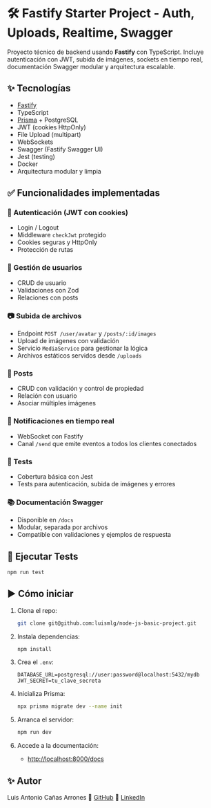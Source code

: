 # 🛠️ Fastify Starter Project - Auth, Uploads, Realtime, Swagger

Proyecto técnico de backend usando **Fastify** con TypeScript. Incluye autenticación con JWT, subida de imágenes, sockets en tiempo real, documentación Swagger modular y arquitectura escalable.

## ✨ Tecnologías

* [Fastify](https://fastify.dev/)
* TypeScript
* [Prisma](https://www.prisma.io/) + PostgreSQL
* JWT (cookies HttpOnly)
* File Upload (multipart)
* WebSockets
* Swagger (Fastify Swagger UI)
* Jest (testing)
* Docker
* Arquitectura modular y limpia

## ✅ Funcionalidades implementadas

### 💾 Autenticación (JWT con cookies)

* Login / Logout
* Middleware `checkJwt` protegido
* Cookies seguras y HttpOnly
* Protección de rutas

### 👤 Gestión de usuarios

* CRUD de usuario
* Validaciones con Zod
* Relaciones con posts

### 📷 Subida de archivos

* Endpoint `POST /user/avatar` y `/posts/:id/images`
* Upload de imágenes con validación
* Servicio `MediaService` para gestionar la lógica
* Archivos estáticos servidos desde `/uploads`

### 📝 Posts

* CRUD con validación y control de propiedad
* Relación con usuario
* Asociar múltiples imágenes

### 🔔 Notificaciones en tiempo real

* WebSocket con Fastify
* Canal `/send` que emite eventos a todos los clientes conectados

### 🧪 Tests

* Cobertura básica con Jest
* Tests para autenticación, subida de imágenes y errores

### 📚 Documentación Swagger

* Disponible en `/docs`
* Modular, separada por archivos
* Compatible con validaciones y ejemplos de respuesta

## 🥪 Ejecutar Tests

```bash
npm run test
```

## ▶️ Cómo iniciar

1. Clona el repo:

   ```bash
   git clone git@github.com:luismlg/node-js-basic-project.git
   ```

2. Instala dependencias:

   ```bash
   npm install
   ```

3. Crea el `.env`:

   ```env
   DATABASE_URL=postgresql://user:password@localhost:5432/mydb
   JWT_SECRET=tu_clave_secreta
   ```

4. Inicializa Prisma:

   ```bash
   npx prisma migrate dev --name init
   ```

5. Arranca el servidor:

   ```bash
   npm run dev
   ```

6. Accede a la documentación:

   * [http://localhost:8000/docs](http://localhost:8000/docs)

## ✨ Autor

Luis Antonio Cañas Arrones
🔳 [GitHub](github.com/luismlg)
📧 [LinkedIn](https://www.linkedin.com/in/luis-antonio-ca%C3%B1as-arrones-2b677255/)

